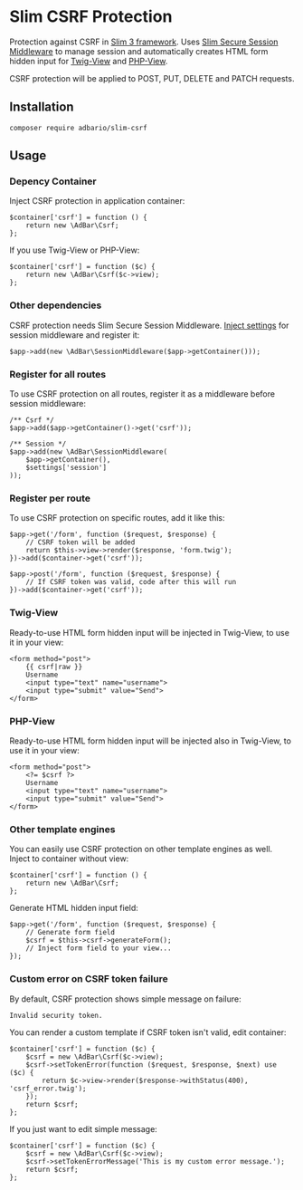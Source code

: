 # Slim CSRF Protection
Protection against CSRF in [Slim 3 framework](http://www.slimframework.com/).
Uses [Slim Secure Session Middleware](https://github.com/adbario/slim-secure-session-middleware) to manage session and 
automatically creates HTML form hidden input for [Twig-View](https://github.com/slimphp/Twig-View) and [PHP-View](https://github.com/slimphp/PHP-View).

CSRF protection will be applied to POST, PUT, DELETE and PATCH requests.

## Installation
    composer require adbario/slim-csrf

## Usage

### Depency Container
Inject CSRF protection in application container:

    $container['csrf'] = function () {
        return new \AdBar\Csrf;
    };

If you use Twig-View or PHP-View:

    $container['csrf'] = function ($c) {
        return new \AdBar\Csrf($c->view);
    };

### Other dependencies
CSRF protection needs Slim Secure Session Middleware.
[Inject settings](https://github.com/adbario/slim-secure-session-middleware) for session middleware and register it:
    
    $app->add(new \AdBar\SessionMiddleware($app->getContainer()));

### Register for all routes
To use CSRF protection on all routes, register it as a middleware before session middleware:
    
    /** Csrf */
    $app->add($app->getContainer()->get('csrf'));
    
    /** Session */
    $app->add(new \AdBar\SessionMiddleware(
        $app->getContainer(),
        $settings['session']
    ));

### Register per route
To use CSRF protection on specific routes, add it like this:

    $app->get('/form', function ($request, $response) {
        // CSRF token will be added
        return $this->view->render($response, 'form.twig');
    })->add($container->get('csrf'));
    
    $app->post('/form', function ($request, $response) {
        // If CSRF token was valid, code after this will run
    })->add($container->get('csrf'));

### Twig-View
Ready-to-use HTML form hidden input will be injected in Twig-View, to use it in your view:

    <form method="post">
        {{ csrf|raw }}
        Username
        <input type="text" name="username">
        <input type="submit" value="Send">
    </form>

### PHP-View
Ready-to-use HTML form hidden input will be injected also in Twig-View, to use it in your view:

    <form method="post">
        <?= $csrf ?>
        Username
        <input type="text" name="username">
        <input type="submit" value="Send">
    </form>

### Other template engines
You can easily use CSRF protection on other template engines as well. Inject to container without view:
    
    $container['csrf'] = function () {
        return new \AdBar\Csrf;
    };
    
Generate HTML hidden input field:

    $app->get('/form', function ($request, $response) {
        // Generate form field
        $csrf = $this->csrf->generateForm();
        // Inject form field to your view...
    });

### Custom error on CSRF token failure
By default, CSRF protection shows simple message on failure:
    
    Invalid security token.
    
You can render a custom template if CSRF token isn't valid, edit container:

    $container['csrf'] = function ($c) {
        $csrf = new \AdBar\Csrf($c->view);
        $csrf->setTokenError(function ($request, $response, $next) use ($c) {
            return $c->view->render($response->withStatus(400), 'csrf_error.twig');
        });
        return $csrf;
    };

If you just want to edit simple message:
    
    $container['csrf'] = function ($c) {
        $csrf = new \AdBar\Csrf($c->view);
        $csrf->setTokenErrorMessage('This is my custom error message.');
        return $csrf;
    };
